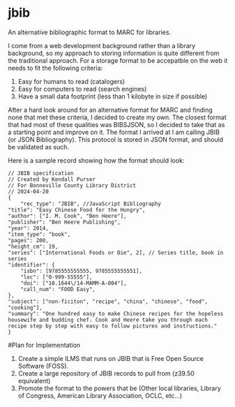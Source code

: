 # jbib
An alternative bibliographic format to MARC for libraries.

I come from a web development background rather than a library background, so my approach to storing information is quite different from the traditional approach. For a storage format to be accepatble on the web it needs to fit the following criteria:

1. Easy for humans to read (catalogers)
2. Easy for computers to read (search engines)
3. Have a small data footprint (less than 1 kilobyte in size if possible)

After a hard look around for an alternative format for MARC and finding none that met these criteria, I decided to create my own. The closest format that had most of these qualities was BIBSJSON, so I decided to take that as a starting point and improve on it. The format I arrived at I am calling JBIB (or JSON Bibliography). This protocol is stored in JSON format, and should be validated as such.

Here is a sample record showing how the format should look:


    // JBIB specification
    // Created by Kendall Purser
    // For Bonneville County Library District
    // 2024-04-20
    {
        "rec_type": "JBIB", //JavaScript Bibliography
	"title": "Easy Chinese Food for the Hungry",
	"author": ["I. M. Cook", "Ben Heere"],
	"publisher": "Ben Heere Publishing",
	"year": 2014,
	"item_type": "book",
	"pages": 200,
	"height_cm": 19,
	"series": ["International Foods or Die", 2], // Series title, book in series
	"identifier": {
		"isbn": [9785555555555, 9785555555551],
		"loc": ["0-999-55555"],
		"doi": ["10.1644\/14-MAMM-A-004"],
		"call_num": "FOOD Easy",
	},
	"subject": ["non-ficiton", "recipe", "china", "chinese", "food", "cooking"],
	"summary": "One hundred easy to make Chinese recipes for the hopeless housewife and budding chef. Cook and Heere take you through each recipe step by step with easy to follow pictures and instructions."
    }

#Plan for Implementation
1. Create a simple ILMS that runs on JBIB that is Free Open Source Software (FOSS).
2. Create a large repository of JBIB records to pull from (z39.50 equivalent)
3. Promote the format to the powers that be (Other local libraries, Library of Congress, American Library Association, OCLC, etc...)
